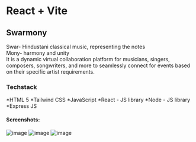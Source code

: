 # React + Vite

## Swarmony
Swar- Hindustani classical music, representing the notes<br>
Mony- harmony and unity<br>
It is a dynamic virtual collaboration platform for musicians, singers, composers, songwriters, and more to seamlessly connect for events based on their specific artist requirements.

### Techstack
*HTML 5
*Tailwind CSS
*JavaScript
*React - JS library
*Node - JS library
*Express JS

#### Screenshots:
![image](https://github.com/devyani-sil/Swarmony/assets/109058841/7ec1ae08-294f-4e38-a0cd-4b0b0f8edb10)
![image](https://github.com/devyani-sil/Swarmony/assets/109058841/3fc59c2c-376e-4029-a12f-775f0bd0f3c6)
![image](https://github.com/devyani-sil/Swarmony/assets/109058841/acd8f8c7-6289-43d2-a08f-f25d9bd2640a)



